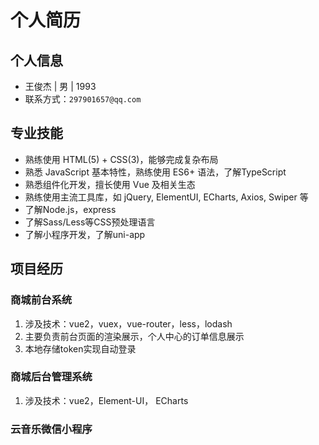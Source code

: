 # 个人简历

## 个人信息

- 王俊杰 | 男 | 1993
- 联系方式：`297901657@qq.com`

## 专业技能

- 熟练使用 HTML(5) + CSS(3)，能够完成复杂布局
- 熟悉 JavaScript 基本特性，熟练使用 ES6+ 语法，了解TypeScript
- 熟悉组件化开发，擅长使用 Vue 及相关生态
- 熟练使用主流工具库，如 jQuery, ElementUI, ECharts, Axios, Swiper 等
- 了解Node.js，express
- 了解Sass/Less等CSS预处理语言
- 了解小程序开发，了解uni-app

## 项目经历

### 商城前台系统

1. 涉及技术：vue2，vuex，vue-router，less，lodash
2. 主要负责前台页面的渲染展示，个人中心的订单信息展示
3. 本地存储token实现自动登录

### 商城后台管理系统

1. 涉及技术：vue2，Element-UI， ECharts

### 云音乐微信小程序
